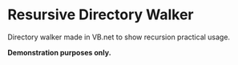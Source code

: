 # Resursive Directory Walker
Directory walker made in VB.net to show recursion practical usage.

**Demonstration purposes only.**
